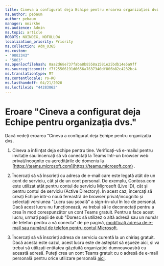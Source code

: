 ```yaml
---
title: Cineva a configurat deja Echipe pentru eroarea organizației dvs.
ms.author: pebaum
author: pebaum
manager: mnirkhe
ms.audience: Admin
ms.topic: article
ROBOTS: NOINDEX, NOFOLLOW
localization_priority: Priority
ms.collection: Adm_O365
ms.custom:
- "9002343"
- "5063"
ms.openlocfilehash: 0aa2d68e737faba8b8558a1581e25bdb14e5a9ff
ms.sourcegitcommit: f7f25506191d0656a7637340df806b82c4232bc4
ms.translationtype: MT
ms.contentlocale: ro-RO
ms.lasthandoff: 04/21/2020
ms.locfileid: "44283062"
---
```

# <a name="someone-has-already-set-up-teams-for-your-organization-error"></a>Eroare "Cineva a configurat deja Echipe pentru organizația dvs."

Dacă vedeți eroarea "Cineva a configurat deja Echipe pentru organizația dvs.

1. Cineva a înființat deja echipe pentru tine. Verificați-vă e-mailul pentru invitație sau încercați să vă conectați la Teams într-un browser web privat/incognito cu acreditările de domeniu la [https://teams.microsoft.com](https://teams.microsoft.com) .

2. Încercați să vă înscrieți cu adresa de e-mail care este legată atât de un cont de serviciu, cât și de un cont personal. De exemplu, Contoso.com este utilizat atât pentru contul de serviciu Microsoft (Live ID), cât și pentru contul de serviciu (Active Directory). În acest caz, încercați să creați Echipe într-o nouă fereastră de browser privat/incognito și selectați versiunea "Lucru sau școală" a sign-in-ului în loc de personal. Dacă acest lucru nu funcționează, va trebui să le deconectați pentru a crea în mod corespunzător un cont Teams gratuit. Pentru a face acest lucru, urmați pașii de sub "Doresc să utilizez o altă adresă sau un număr de telefon pentru a vă conecta" de pe pagină, [modificați adresa de e-mail sau numărul de telefon pentru contul Microsoft](https://support.microsoft.com/help/12407).

3. Încercați să vă înscrieți adresa de serviciu curentă la un chiriaș gratuit. Dacă acesta este cazul, acest lucru este de așteptat să eșueze aici, și va trebui să utilizați entitatea găzduită organizației dumneavoastră cu această adresă. Puteți crea un cont Teams gratuit cu o adresă de e-mail personală pentru orice utilizare personală [aici](https://products.office.com/microsoft-teams/group-chat-software).
